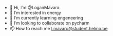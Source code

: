 - 👋 Hi, I’m @LoganMavaro
- 👀 I’m interested in energy
- 🌱 I’m currently learning engeneering
- 💞️ I’m looking to collaborate on pycharm
- 📫 How to reach me l.mavaro@student.helmo.be

<!---
LoganMavaro/LoganMavaro is a ✨ special ✨ repository because its `README.md` (this file) appears on your GitHub profile.
You can click the Preview link to take a look at your changes.
--->
